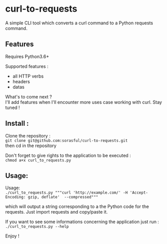 # curl-to-requests
A simple CLI tool which converts a curl command to a Python requests command.

## Features 

Requires Python3.6+

Supported features :
- all HTTP verbs
- headers
- datas

What's to come next ?  
I'll add features when I'll encounter more uses case working with curl. 
Stay tuned !

## Install : 

Clone the repository :  
`git clone git@github.com:sorasful/curl-to-requests.git`  
then cd in the repository

Don't forget to give rights to the application to be executed :  
`chmod a+x curl_to_requests.py`  

## Usage:

Usage:  
`./curl_to_requests.py """curl 'http://example.com/' -H 'Accept-Encoding: gzip, deflate'  --compressed"""`

which will output a string corresponding to a the Python code for the requests. Just import requests and copy/paste it. 

If you want to see some informations concerning the application just run :  
`./curl_to_requests.py --help`


Enjoy !
